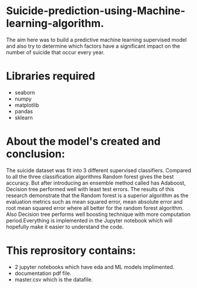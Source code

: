 # Suicide-prediction-using-Machine-learning-algorithm.
The aim here was to build a predictive machine learning supervised model and also try to determine which factors have a significant impact on the number of suicide that occur every year.

# Libraries required
* seaborn 
* numpy 
* matplotlib
* pandas  
* sklearn

# About the model's created and conclusion:
The suicide dataset was fit into 3 different supervised classifiers. Compared to all the three classification algorithms Random forest gives the best accuracy. But after introducing an ensemble method called has Adaboost, Decision tree performed well with least test errors. The results of this research demonstrate that the Random forest is a superior algorithm as the evaluation metrics such as mean squared error, mean absolute error and root mean squared error where all better for the random forest algorithm. Also Decision tree performs well boosting technique with more computation period.Everything is implemented in the Jupyter notebook which will hopefully make it easier to understand the code.

# This reprository contains:
 * 2 jupyter notebooks which have eda and ML models implimented.
 * documentation pdf file.
 * master.csv which is the datafile.
  


 
